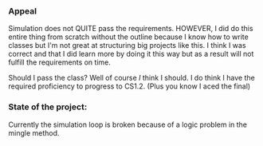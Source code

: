 ### Appeal
Simulation does not QUITE pass the requirements. HOWEVER, I did do this entire thing from scratch without the outline because I know how to write classes but I'm not great at structuring big projects like this. I think I was correct and that I did learn more by doing it this way but as a result will not fulfill the requirements on time. 

Should I pass the class? Well of course *I* think I should. I do think I have the required proficiency to progress to CS1.2. (Plus you know I aced the final)

### State of the project:
Currently the simulation loop is broken because of a logic problem in the mingle method.